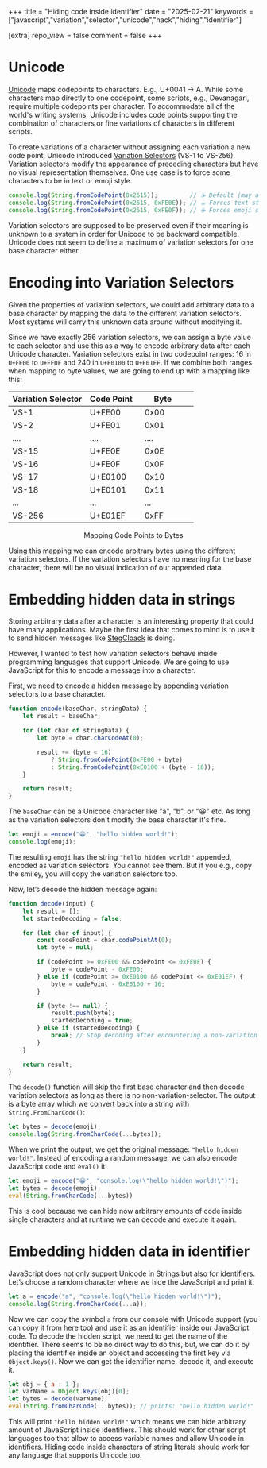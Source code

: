 +++
title = "Hiding code inside identifier"
date = "2025-02-21"
keywords = ["javascript","variation","selector","unicode","hack","hiding","identifier"]

[extra]
repo_view = false
comment = false
+++

# Unicode
[Unicode](https://www.unicode.org/versions/Unicode16.0.0/UnicodeStandard-16.0.pdf) maps codepoints to characters. E.g., U+0041 -> A. While some characters map directly to one codepoint, some scripts, e.g., Devanagari, require multiple codepoints per character. To accommodate all of the world's writing systems, Unicode includes code points supporting the combination of characters or fine variations of characters in different scripts.

<!-- There are many cool [codepoints](https://github.com/Codepoints/awesome-codepoints).  -->

To create variations of a character without assigning each variation a new code point, Unicode introduced [Variation Selectors](https://en.wikipedia.org/wiki/Variation_Selectors_Supplement) (VS-1 to VS-256). Variation selectors modify the appearance of preceding characters but have no visual representation themselves. One use case is to force some characters to be in text or emoji style.

```javascript
console.log(String.fromCodePoint(0x2615));         // ☕ Default (may appear as text or emoji)
console.log(String.fromCodePoint(0x2615, 0xFE0E)); // ☕︎ Forces text style
console.log(String.fromCodePoint(0x2615, 0xFE0F)); // ☕️ Forces emoji style
```
Variation selectors are supposed to be preserved even if their meaning is unknown to a system in order for Unicode to be backward compatible. Unicode does not seem to define a maximum of variation selectors for one base character either.

# Encoding into Variation Selectors
Given the properties of variation selectors, we could add arbitrary data to a base character by mapping the data to the different variation selectors. Most systems will carry this unknown data around without modifying it. 

Since we have exactly 256 variation selectors, we can assign a byte value to each selector and use this as a way to encode arbitrary data after each Unicode character. Variation selectors exist in two codepoint ranges: 16 in ``U+FE00`` to ``U+FE0F`` and 240 in ``U+E0100`` to ``U+E01EF``. If we combine both ranges when mapping to byte values, we are going to end up with a mapping like this:

<center>

| Variation Selector | Code Point  | Byte    |
|--------------------|------------|-----------------------|
| VS-1              | U+FE00      | 0x00      |
| VS-2              | U+FE01      | 0x01      |
| ....              | ....        | ....                |
| VS-15             | U+FE0E      | 0x0E       |
| VS-16             | U+FE0F      | 0x0F       |
| VS-17             | U+E0100     | 0x10 |
| VS-18             | U+E0101     | 0x11 |
| ...               | ...         | ...                   |
| VS-256            | U+E01EF     | 0xFF |

</center>
<center>
Mapping Code Points to Bytes
</center>

Using this mapping we can encode arbitrary bytes using the different variation selectors. If the variation selectors have no meaning for the base character, there will be no visual indication of our appended data.

# Embedding hidden data in strings
Storing arbitrary data after a character is an interesting property that could have many applications. Maybe the first idea that comes to mind is to use it to send hidden messages like [StegCloack](https://github.com/KuroLabs/stegcloak) is doing. 

However, I wanted to test how variation selectors behave inside programming languages that support Unicode. We are going to use JavaScript for this to encode a message into a character.

First, we need to encode a hidden message by appending variation selectors to a base character.

```javascript
function encode(baseChar, stringData) {
    let result = baseChar;

    for (let char of stringData) {
        let byte = char.charCodeAt(0);

        result += (byte < 16) 
            ? String.fromCodePoint(0xFE00 + byte) 
            : String.fromCodePoint(0xE0100 + (byte - 16));
    }

    return result;
}
```

The ``baseChar`` can be a Unicode character like "a", "b", or "😀󠅜󠅟󠅜" etc. As long as the variation selectors don't modify the base character it's fine.

```javascript
let emoji = encode("😀", "hello hidden world!");
console.log(emoji);
```

The resulting ``emoji`` has the string ``"hello hidden world!"`` appended, encoded as variation selectors. You cannot see them. But if you e.g., copy the smiley, you will copy the variation selectors too.

Now, let’s decode the hidden message again:

```javascript
function decode(input) {
    let result = [];
    let startedDecoding = false;

    for (let char of input) {
        const codePoint = char.codePointAt(0);
        let byte = null;

        if (codePoint >= 0xFE00 && codePoint <= 0xFE0F) {
            byte = codePoint - 0xFE00;
        } else if (codePoint >= 0xE0100 && codePoint <= 0xE01EF) {
            byte = codePoint - 0xE0100 + 16;
        }

        if (byte !== null) {
            result.push(byte);
            startedDecoding = true;
        } else if (startedDecoding) {
            break; // Stop decoding after encountering a non-variation selector
        }
    }

    return result;
}
```

The ``decode()`` function will skip the first base character and then decode variation selectors as long as there is no non-variation-selector. The output is a byte array which we convert back into a string with ``String.FromCharCode()``:

```javascript
let bytes = decode(emoji);
console.log(String.fromCharCode(...bytes));
```

When we print the output, we get the original message: ``"hello hidden world!"``. Instead of encoding a random message, we can also encode JavaScript code and ``eval()`` it:

```javascript
let emoji = encode("😀", "console.log(\"hello hidden world!\")");
let bytes = decode(emoji);
eval(String.fromCharCode(...bytes))
```

This is cool because we can hide now arbitrary amounts of code inside single characters and at runtime we can decode and execute it again. 

# Embedding hidden data in identifier
JavaScript does not only support Unicode in Strings but also for identifiers.
Let’s choose a random character where we hide the JavaScript and print it:

```javascript
let a = encode("a", "console.log(\"hello hidden world!\")");
console.log(String.fromCharCode(...a));
```

Now we can copy the symbol ``a󠅓󠅟󠅞󠅣󠅟󠅜󠅕󠄞󠅜󠅟󠅗󠄘󠄒󠅘󠅕󠅜󠅜󠅟󠄐󠅘󠅙󠅔󠅔󠅕󠅞󠄐󠅧󠅟󠅢󠅜󠅔󠄑󠄒󠄙`` from our console with Unicode support (you can copy it from here too) and use it as an identifier inside our JavaScript code. To decode the hidden script, we need to get the name of the identifier. There seems to be no direct way to do this, but, we can do it by placing the identifier inside an object and accessing the first key via ``Object.keys()``. Now we can get the identifier name, decode it, and execute it.

```javascript
let obj = { a󠅓󠅟󠅞󠅣󠅟󠅜󠅕󠄞󠅜󠅟󠅗󠄘󠄒󠅘󠅕󠅜󠅜󠅟󠄐󠅘󠅙󠅔󠅔󠅕󠅞󠄐󠅧󠅟󠅢󠅜󠅔󠄑󠄒󠄙 : 1 };
let varName = Object.keys(obj)[0];
let bytes = decode(varName);
eval(String.fromCharCode(...bytes)); // prints: "hello hidden world!"
```

This will print ``"hello hidden world!"`` which means we can hide arbitrary amount of JavaScript inside identifiers. This should work for other script languages too that allow to access variable names and allow Unicode in identifiers. Hiding code inside characters of string literals should work for any language that supports Unicode too.

